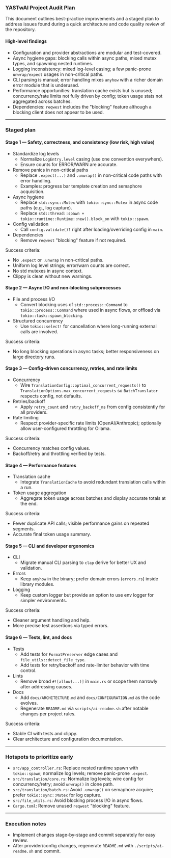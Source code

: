 ### YASTwAI Project Audit Plan

This document outlines best-practice improvements and a staged plan to address issues found during a quick architecture and code quality review of the repository.

#### High-level findings
- Configuration and provider abstractions are modular and test-covered.
- Async hygiene gaps: blocking calls within async paths, mixed mutex types, and spawning nested runtimes.
- Logging inconsistency: mixed log-level casing; a few panic-prone `unwrap/expect` usages in non-critical paths.
- CLI parsing is manual; error handling mixes `anyhow` with a richer domain error module that is underused.
- Performance opportunities: translation cache exists but is unused; concurrency/rate limits not fully driven by config; token usage stats not aggregated across batches.
- Dependencies: `reqwest` includes the "blocking" feature although a blocking client does not appear to be used.

---

### Staged plan

#### Stage 1 — Safety, correctness, and consistency (low risk, high value)
- Standardize log levels
  - Normalize `LogEntry.level` casing (use one convention everywhere).
  - Ensure counts for ERROR/WARN are accurate.
- Remove panics in non-critical paths
  - Replace `.expect(...)` and `.unwrap()` in non-critical code paths with error handling.
  - Examples: progress bar template creation and semaphore acquisition.
- Async hygiene
  - Replace `std::sync::Mutex` with `tokio::sync::Mutex` in async code paths (e.g., log capture).
  - Replace `std::thread::spawn + tokio::runtime::Runtime::new().block_on` with `tokio::spawn`.
- Config validation
  - Call `config.validate()?` right after loading/overriding config in `main`.
- Dependencies
  - Remove `reqwest` "blocking" feature if not required.

Success criteria:
- No `.expect` or `.unwrap` in non-critical paths.
- Uniform log level strings; error/warn counts are correct.
- No std mutexes in async context.
- Clippy is clean without new warnings.

#### Stage 2 — Async I/O and non-blocking subprocesses
- File and process I/O
  - Convert blocking uses of `std::process::Command` to `tokio::process::Command` where used in async flows, or offload via `tokio::task::spawn_blocking`.
- Structured concurrency
  - Use `tokio::select!` for cancellation where long-running external calls are involved.

Success criteria:
- No long blocking operations in async tasks; better responsiveness on large directory runs.

#### Stage 3 — Config-driven concurrency, retries, and rate limits
- Concurrency
  - Wire `TranslationConfig::optimal_concurrent_requests()` to `TranslationOptions.max_concurrent_requests` so `BatchTranslator` respects config, not defaults.
- Retries/backoff
  - Apply `retry_count` and `retry_backoff_ms` from config consistently for all providers.
- Rate limiting
  - Respect provider-specific rate limits (OpenAI/Anthropic); optionally allow user-configured throttling for Ollama.

Success criteria:
- Concurrency matches config values.
- Backoff/retry and throttling verified by tests.

#### Stage 4 — Performance features
- Translation cache
  - Integrate `TranslationCache` to avoid redundant translation calls within a run.
- Token usage aggregation
  - Aggregate token usage across batches and display accurate totals at the end.

Success criteria:
- Fewer duplicate API calls; visible performance gains on repeated segments.
- Accurate final token usage summary.

#### Stage 5 — CLI and developer ergonomics
- CLI
  - Migrate manual CLI parsing to `clap` derive for better UX and validation.
- Errors
  - Keep `anyhow` in the binary; prefer domain errors (`errors.rs`) inside library modules.
- Logging
  - Keep custom logger but provide an option to use env logger for simpler environments.

Success criteria:
- Cleaner argument handling and help.
- More precise test assertions via typed errors.

#### Stage 6 — Tests, lint, and docs
- Tests
  - Add tests for `FormatPreserver` edge cases and `file_utils::detect_file_type`.
  - Add tests for retry/backoff and rate-limiter behavior with time control.
- Lints
  - Remove broad `#![allow(...)]` in `main.rs` or scope them narrowly after addressing causes.
- Docs
  - Add `docs/ARCHITECTURE.md` and `docs/CONFIGURATION.md` as the code evolves.
  - Regenerate `README.md` via `scripts/ai-readme.sh` after notable changes per project rules.

Success criteria:
- Stable CI with tests and clippy.
- Clear architecture and configuration documentation.

---

### Hotspots to prioritize early
- `src/app_controller.rs`: Replace nested runtime spawn with `tokio::spawn`; normalize log levels; remove panic-prone `.expect`.
- `src/translation/core.rs`: Normalize log levels; wire config for concurrency/retry; avoid `unwrap()` in clone path.
- `src/translation/batch.rs`: Avoid `.unwrap()` on semaphore acquire; prefer `tokio::sync::Mutex` for log capture.
- `src/file_utils.rs`: Avoid blocking process I/O in async flows.
- `Cargo.toml`: Remove unused `reqwest` "blocking" feature.

---

### Execution notes
- Implement changes stage-by-stage and commit separately for easy review.
- After provider/config changes, regenerate `README.md` with `./scripts/ai-readme.sh` and commit.


